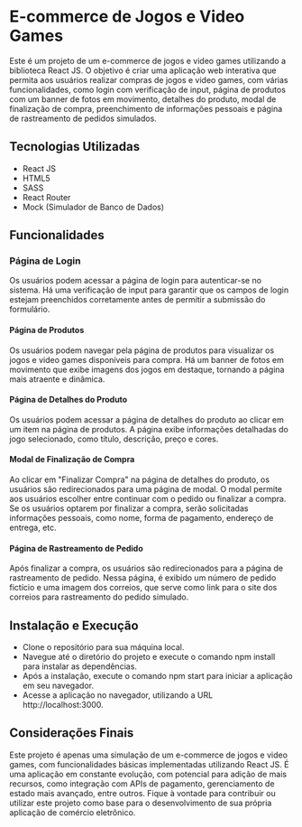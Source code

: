 # E-commerce de Jogos e Video Games
Este é um projeto de um e-commerce de jogos e video games utilizando a biblioteca React JS. O objetivo é criar uma aplicação web interativa que permita aos usuários realizar compras de jogos e video games, com várias funcionalidades, como login com verificação de input, página de produtos com um banner de fotos em movimento, detalhes do produto, modal de finalização de compra, preenchimento de informações pessoais e página de rastreamento de pedidos simulados.

## Tecnologias Utilizadas
- React JS
- HTML5
- SASS
- React Router
- Mock (Simulador de Banco de Dados)

## Funcionalidades
### Página de Login
Os usuários podem acessar a página de login para autenticar-se no sistema.
Há uma verificação de input para garantir que os campos de login estejam preenchidos corretamente antes de permitir a submissão do formulário.

#### Página de Produtos
Os usuários podem navegar pela página de produtos para visualizar os jogos e video games disponíveis para compra.
Há um banner de fotos em movimento que exibe imagens dos jogos em destaque, tornando a página mais atraente e dinâmica.

#### Página de Detalhes do Produto
Os usuários podem acessar a página de detalhes do produto ao clicar em um item na página de produtos.
A página exibe informações detalhadas do jogo selecionado, como título, descrição, preço e cores.

#### Modal de Finalização de Compra
Ao clicar em "Finalizar Compra" na página de detalhes do produto, os usuários são redirecionados para uma página de modal.
O modal permite aos usuários escolher entre continuar com o pedido ou finalizar a compra.
Se os usuários optarem por finalizar a compra, serão solicitadas informações pessoais, como nome, forma de pagamento, endereço de entrega, etc.

#### Página de Rastreamento de Pedido
Após finalizar a compra, os usuários são redirecionados para a página de rastreamento de pedido.
Nessa página, é exibido um número de pedido fictício e uma imagem dos correios, que serve como link para o site dos correios para rastreamento do pedido simulado.

## Instalação e Execução
- Clone o repositório para sua máquina local.
- Navegue até o diretório do projeto e execute o comando npm install para instalar as dependências.
- Após a instalação, execute o comando npm start para iniciar a aplicação em seu navegador.
- Acesse a aplicação no navegador, utilizando a URL http://localhost:3000.

## Considerações Finais
Este projeto é apenas uma simulação de um e-commerce de jogos e video games, com funcionalidades básicas implementadas utilizando React JS. É uma aplicação em constante evolução, com potencial para adição de mais recursos, como integração com APIs de pagamento, gerenciamento de estado mais avançado, entre outros. Fique à vontade para contribuir ou utilizar este projeto como base para o desenvolvimento de sua própria aplicação de comércio eletrônico.

